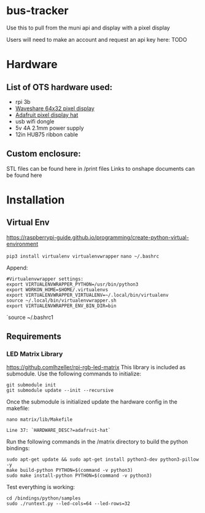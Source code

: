 # bus-tracker

Use this to pull from the muni api and display with a pixel display

Users will need to make an account and request an api key here: TODO

# Hardware
## List of OTS hardware used:
 - rpi 3b
 - [Waveshare 64x32 pixel display](https://www.waveshare.com/product/rgb-matrix-p2.5-64x32.htm)
 - [Adafruit pixel display hat](https://www.adafruit.com/product/2345)
 - usb wifi dongle
 - 5v 4A 2.1mm power supply
 - 12in HUB75 ribbon cable
 
 ## Custom enclosure:
 STL files can be found here in /print files
 Links to onshape documents can be found here
 
 
# Installation

## Virtual Env
https://raspberrypi-guide.github.io/programming/create-python-virtual-environment

`pip3 install virtualenv virtualenvwrapper`
`nano ~/.bashrc`

Append:
```
#Virtualenvwrapper settings:
export VIRTUALENVWRAPPER_PYTHON=/usr/bin/python3
export WORKON_HOME=$HOME/.virtualenvs
export VIRTUALENVWRAPPER_VIRTUALENV=~/.local/bin/virtualenv
source ~/.local/bin/virtualenvwrapper.sh
export VIRTUALENVWRAPPER_ENV_BIN_DIR=bin
```

`source ~/.bashrc1

## Requirements
### LED Matrix Library
https://github.comlhzeller/rpi-rgb-led-matrix
This library is included as submodule. Use the following commands to initialize:

```
git submodule init
git submodule update --init --recursive
```

Once the submodule is initialized update the hardware config in the makefile:

`nano matrix/lib/Makefile`

    Line 37: `HARDWARE_DESC?=adafruit-hat` 


Run the following commands in the /matrix directory to build the python bindings:

```
sudo apt-get update && sudo apt-get install python3-dev python3-pillow -y
make build-python PYTHON=$(command -v python3)
sudo make install-python PYTHON=$(command -v python3)
```

Test everything is working:

```
cd /bindings/python/samples
sudo ./runtext.py --led-cols=64 --led-rows=32
```
